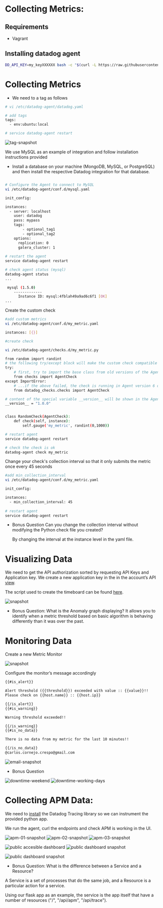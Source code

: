 # Collecting Metrics:

## Requirements
- Vagrant

## Installing datadog agent

``` bash
DD_API_KEY=my_keyXXXXXX bash -c "$(curl -L https://raw.githubusercontent.com/DataDog/datadog-agent/master/cmd/agent/install_script.sh)"
```
# Collecting Metrics

* We need to a tag as follows

``` bash
# vi /etc/datadog-agent/datadog.yaml
```
``` bash
# add tags
tags:
  - env:ubuntu:local
```
``` bash
# service datadog-agent restart
```
![tag-snapshot](https://github.com/cmcornejocrespo/hiring-engineers/blob/solutions-engineer/images/01-tags.jpg)

We use MySQL as an example of integration and follow installation instructions provided
* Install a database on your machine (MongoDB, MySQL, or PostgreSQL) and then install the respective Datadog integration for that database.
``` bash

# Configure the Agent to connect to MySQL
vi /etc/datadog-agent/conf.d/mysql.yaml

init_config:

instances:
  - server: localhost
    user: datadog
    pass: mypass
    tags:
        - optional_tag1
        - optional_tag2
    options:
      replication: 0
      galera_cluster: 1
      
# restart the agent
service datadog-agent restart

# check agent status (mysql)
datadog-agent status
...

 mysql (1.5.0)
    -------------
      Instance ID: mysql:4fblah49a9ad6c6f1 [OK]   
...

```

Create the custom check

```bash
#add custom metrics
vi /etc/datadog-agent/conf.d/my_metric.yaml

instances: [{}]
```
```bash
#create check

vi /etc/datadog-agent/checks.d/my_metric.py

from random import randint
# the following try/except block will make the custom check compatible with any Agent version
try:
    # first, try to import the base class from old versions of the Agent...
    from checks import AgentCheck
except ImportError:
    # ...if the above failed, the check is running in Agent version 6 or later
    from datadog_checks.checks import AgentCheck

# content of the special variable __version__ will be shown in the Agent status page
__version__ = "1.0.0"


class RandomCheck(AgentCheck):
    def check(self, instance):
        self.gauge('my_metric', randint(0,1000))

# restart agent
service datadog-agent restart

# check the check is ok
datadog-agent check my_metric

```

Change your check's collection interval so that it only submits the metric once every 45 seconds

```bash
#add min_collection_interval
vi /etc/datadog-agent/conf.d/my_metric.yaml

init_config:

instances:
  - min_collection_interval: 45
  
# restart agent
service datadog-agent restart

```

- Bonus Question Can you change the collection interval without modifying the Python check file you created?

  By changing the interval at the instance level in the yaml file.

# Visualizing Data

We need to get the API authorization sorted by requesting API Keys and Application key.
We create a new application key in the in the account’s API [view](https://app.datadoghq.com/account/settings#api).

The script used to create the timeboard can be found [here](https://github.com/cmcornejocrespo/hiring-engineers/blob/solutions-engineer/visualizing-task/create-timeboard.sh).

![snapshot](https://github.com/cmcornejocrespo/hiring-engineers/blob/images/02-graph.png) 

- Bonus Question: What is the Anomaly graph displaying? 
It allows you to identify when a metric threshold based on basic algorithm is behaving differently than it was over the past.

# Monitoring Data

Create a new Metric Monitor

![snapshot](https://github.com/cmcornejocrespo/hiring-engineers/blob/images/03-monitoring-data.png)

Configure the monitor’s message accordingly

``` markdown
{{#is_alert}} 

Alert threshold ({{threshold}}) exceeded with value :: {{value}}!! 
Please check on {{host.name}} :: {{host.ip}}  

{{/is_alert}}
{{#is_warning}}

Warning threshold exceeded!!

{{/is_warning}} 
{{#is_no_data}}

There is no data from my metric for the last 10 minutes!!

{{/is_no_data}}
@carlos.cornejo.crespo@gmail.com
```

![email-snapshot](https://github.com/cmcornejocrespo/hiring-engineers/blob/images/04-email-snapshot.png)

- Bonus Question

![downtime-weekend](https://github.com/cmcornejocrespo/hiring-engineers/blob/images/05-downtime-weekend.png)
![downtime-working-days](https://github.com/cmcornejocrespo/hiring-engineers/blob/images/06-downtime-working-days.png)


# Collecting APM Data:

We need to [install](https://docs.datadoghq.com/tracing/languages/python/) the Datadog Tracing library so we can instrument the provided python app.

We run the agent, curl the endpoints and check APM is working in the UI.

![apm-01-snapshot](https://github.com/cmcornejocrespo/hiring-engineers/blob/images/apm-01.png)
![apm-02-snapshot](https://github.com/cmcornejocrespo/hiring-engineers/blob/images/apm-02.png)
![apm-03-snapshot](https://github.com/cmcornejocrespo/hiring-engineers/blob/images/apm-03.png)

![public accesible dashboard](https://p.datadoghq.com/sb/xc8xyqjicrfqidw7-bf1a6ec613ef25b6be8b8d166327d2db)
![public dashboard snapshot](https://github.com/cmcornejocrespo/hiring-engineers/blob/images/apm-04.png)


![public dashboard snapshot](https://github.com/cmcornejocrespo/hiring-engineers/blob/images/07-weekend-notification.png)

- Bonus Question: What is the difference between a Service and a Resource?

A Service is a set of processes that do the same job, and a Resource is a particular action for a service.

Using our flask app as an example, the service is the app itself that have a number of resources ("/", "/api/apm", "/api/trace").